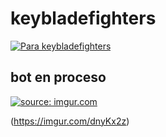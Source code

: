 # keybladefighters
[![Para keybladefighters](https://i.imgur.com/dnyKx2z.jpg)](http://discordapp.com)

## **bot en proceso**


<a href="https://imgur.com/dnyKx2z"><img src="https://i.imgur.com/dnyKx2z.jpg" title="source: imgur.com" /></a>

(https://imgur.com/dnyKx2z)
